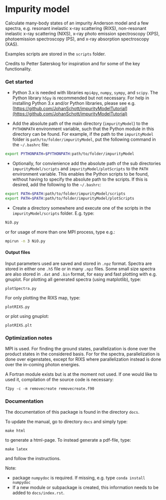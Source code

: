 # Impurity model
 
Calculate many-body states of an impurity Anderson model and a few spectra, e.g. resonant inelastic x-ray scattering (RIXS), non-resonant inelastic x-ray scattering (NIXS), x-ray photo emission spectroscopy (XPS), photoemission spectroscopy (PS), and x-ray absorption spectroscopy (XAS).

Examples scripts are stored in the `scripts` folder.

Credits to Petter Saterskog for inspiration and for some of the key functionality.

### Get started
- Python 3.x is needed with libraries `mpi4py`, `numpy`, `sympy`, and `scipy`. 
The Python library `h5py` is recommended but not necessary. 
For help in installing Python 3.x and/or Python libraries, please see e.g. 
[https://github.com/JohanSchott/impurityModelTutorial](https://github.com/JohanSchott/impurityModelTutorial)

- Add the absolute path of the main directory (`impurityModel`) to the `PYTHONPATH` environment variable, such that the Python module in this directory can be found. For example, if the path to the `impurityModel` folder is `path/to/folder/impurityModel`, put the following command in the `~/.bashrc` file:
```bash
export PYTHONPATH=$PYTHONPATH:path/to/folder/impurityModel
```

- Optionally, for convienience add the absolute path of the sub directories `impurityModel/scripts` and `impurityModel/plotScripts` to the `PATH` environment variable. This enables the Python scripts to be found, without having to specify the absolute path to the scripts. If this is desired, add the following to the `~/.bashrc`:
```bash
export PATH=$PATH:path/to/folder/impurityModel/scripts
export PATH=$PATH:path/to/folder/impurityModel/plotScripts
```

- Create a directory somewhere and execute one of the scripts in the `impurityModel/scripts` folder. E.g. type:
```bash
NiO.py 
```
or for usage of more than one MPI process, type e.g.:
```bash
mpirun -n 3 NiO.py 
```

#### Output files
Input parameters used are saved and stored in `.npz` format.
Spectra are stored in either one `.h5` file or in many `.npz` files.
Some small size spectra are also stored in `.dat` and `.bin` format, for easy and fast plotting with e.g. gnuplot.
For plotting all generated spectra (using matplotlib), type:
```
plotSpectra.py
```
For only plotting the RIXS map, type:
```
plotRIXS.py
```
or plot using gnuplot: 
```
plotRIXS.plt
```

### Optimization notes
MPI is used. 
For finding the ground states, parallelization is done over the product states in the considered basis.
For for the spectra, parallelization is done over eigenstates, except for RIXS where parallelization instead is done over the in-coming photon energies.

A Fortran module exists but is at the moment not used. If one would like to used it, compilation of the source code is necessary:
```
f2py -c -m removecreate removecreate.f90
```

### Documentation
The documentation of this package is found in the directory `docs`.

To update the manual, go to directory `docs` and simply type:

```
make html
```
to generate a html-page.
To instead generate a pdf-file, type:
```
make latex
```
and follow the instructions.

Note:
- package `numpydoc` is required. If missing, e.g. type `conda install numpydoc` 
- If a new module or subpackage is created, this information needs to be added to `docs/index.rst`. 





